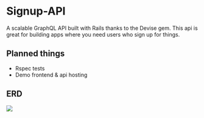 <h1>Signup-API</h1>
<p>A scalable GraphQL API built with Rails thanks to the Devise gem. This api is great for building apps where you need users who sign up for things.</p>

<h2>Planned things</h2>
<ul>
<li>Rspec tests</li>
<li>Demo frontend & api hosting</li>
</ul>

<h2>ERD</h2>
<img src="https://i.imgur.com/HXKNtaD.png"></img>